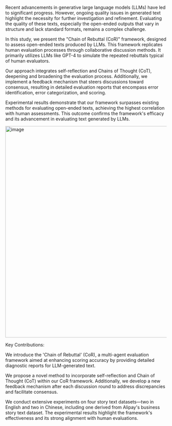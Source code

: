 


Recent advancements in generative large language models (LLMs) have led to significant progress. However, ongoing quality issues in generated text highlight the necessity for further investigation and refinement. Evaluating the quality of these texts, especially the open-ended outputs that vary in structure and lack standard formats, remains a complex challenge.

In this study, we present the "Chain of Rebuttal (CoR)" framework, designed to assess open-ended texts produced by LLMs. This framework replicates human evaluation processes through collaborative discussion methods. It primarily utilizes LLMs like GPT-4 to simulate the repeated rebuttals typical of human evaluators.

Our approach integrates self-reflection and Chains of Thought (CoT), deepening and broadening the evaluation process. Additionally, we implement a feedback mechanism that steers discussions toward consensus, resulting in detailed evaluation reports that encompass error identification, error categorization, and scoring.

Experimental results demonstrate that our framework surpasses existing methods for evaluating open-ended texts, achieving the highest correlation with human assessments. This outcome confirms the framework's efficacy and its advancement in evaluating text generated by LLMs.

<img width="660" alt="image" src="https://github.com/user-attachments/assets/8f5d3ed3-7634-43a2-9ce5-d691d8eab195">




Key Contributions:

We introduce the 'Chain of Rebuttal' (CoR), a multi-agent evaluation framework aimed at enhancing scoring accuracy by providing detailed diagnostic reports for LLM-generated text.

We propose a novel method to incorporate self-reflection and Chain of Thought (CoT) within our CoR framework. Additionally, we develop a new feedback mechanism after each discussion round to address discrepancies and facilitate consensus.

We conduct extensive experiments on four story text datasets—two in English and two in Chinese, including one derived from Alipay's business story text dataset. The experimental results highlight the framework's effectiveness and its strong alignment with human evaluations.


